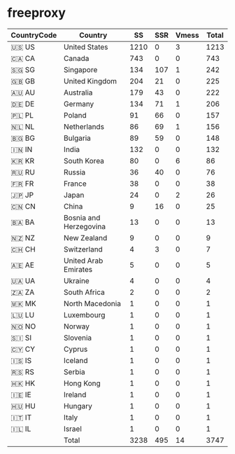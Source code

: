 # freeproxy

|CountryCode|Country|SS|SSR|Vmess|Total|
|  ----  | ----  |  ----  | ----  |  ----  | ----  |
|🇺🇸 US|United States|1210|0|3|1213|
|🇨🇦 CA|Canada|743|0|0|743|
|🇸🇬 SG|Singapore|134|107|1|242|
|🇬🇧 GB|United Kingdom|204|21|0|225|
|🇦🇺 AU|Australia|179|43|0|222|
|🇩🇪 DE|Germany|134|71|1|206|
|🇵🇱 PL|Poland|91|66|0|157|
|🇳🇱 NL|Netherlands|86|69|1|156|
|🇧🇬 BG|Bulgaria|89|59|0|148|
|🇮🇳 IN|India|132|0|0|132|
|🇰🇷 KR|South Korea|80|0|6|86|
|🇷🇺 RU|Russia|36|40|0|76|
|🇫🇷 FR|France|38|0|0|38|
|🇯🇵 JP|Japan|24|0|2|26|
|🇨🇳 CN|China|9|16|0|25|
|🇧🇦 BA|Bosnia and Herzegovina|13|0|0|13|
|🇳🇿 NZ|New Zealand|9|0|0|9|
|🇨🇭 CH|Switzerland|4|3|0|7|
|🇦🇪 AE|United Arab Emirates|5|0|0|5|
|🇺🇦 UA|Ukraine|4|0|0|4|
|🇿🇦 ZA|South Africa|2|0|0|2|
|🇲🇰 MK|North Macedonia|1|0|0|1|
|🇱🇺 LU|Luxembourg|1|0|0|1|
|🇳🇴 NO|Norway|1|0|0|1|
|🇸🇮 SI|Slovenia|1|0|0|1|
|🇨🇾 CY|Cyprus|1|0|0|1|
|🇮🇸 IS|Iceland|1|0|0|1|
|🇷🇸 RS|Serbia|1|0|0|1|
|🇭🇰 HK|Hong Kong|1|0|0|1|
|🇮🇪 IE|Ireland|1|0|0|1|
|🇭🇺 HU|Hungary|1|0|0|1|
|🇮🇹 IT|Italy|1|0|0|1|
|🇮🇱 IL|Israel|1|0|0|1|
||Total|3238|495|14|3747|
